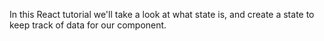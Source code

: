 In this React tutorial we'll take a look at what state is, and create a state to keep track of data for our component.

